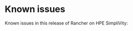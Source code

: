 # Known issues

Known issues in this release of Rancher on HPE SimpliVity:


<!-- TODO Known issues -->

<!-- TODO https://github.com/rancher/rancher/issues/16213  
     Sometimes local cluster in HA setup takes about 10 mts to get to "Active" state. -->